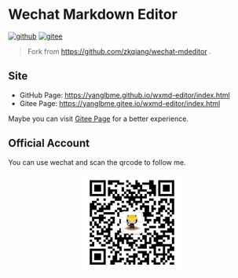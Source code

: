 # Wechat Markdown Editor
[![github](https://badgen.net/badge/⭐/GitHub/cyan)](https://github.com/yanglbme/wxmd-editor) [![gitee](https://badgen.net/badge/⭐/Gitee/cyan)](https://gitee.com/yanglbme/wxmd-editor)

> Fork from https://github.com/zkqiang/wechat-mdeditor .

## Site
- GitHub Page: https://yanglbme.github.io/wxmd-editor/index.html
- Gitee Page: https://yanglbme.gitee.io/wxmd-editor/index.html

Maybe you can visit [Gitee Page](https://yanglbme.gitee.io/wxmd-editor/index.html) for a better experience.

## Official Account
You can use wechat and scan the qrcode to follow me.

<div style="text-align:center;">
  <img src="./assets/images/qrcode.jpg" width="200px;"/>
</div>